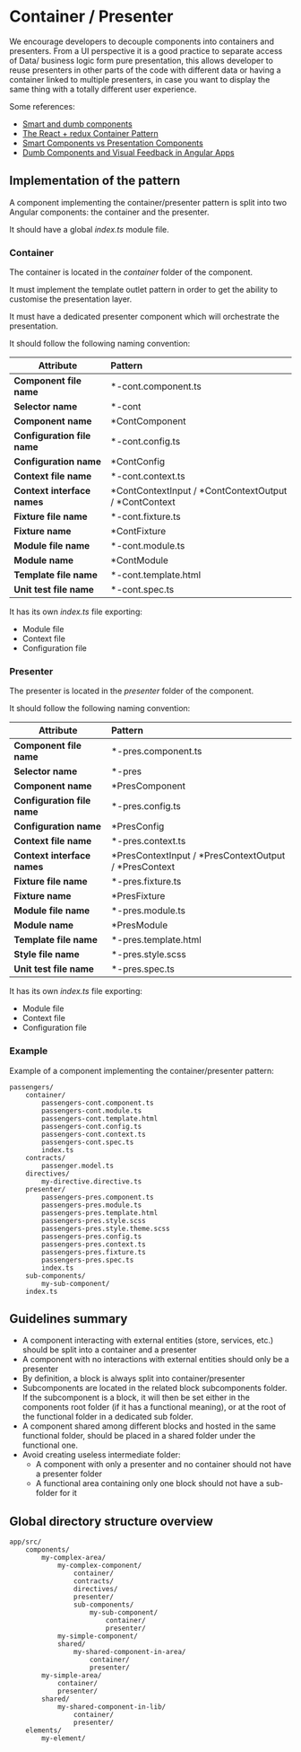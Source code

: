 # Container / Presenter

We encourage developers to decouple components into containers and presenters. From a UI perspective it is a good practice to separate access of Data/ business logic form pure presentation, this allows developer to reuse presenters in other parts of the code with different data or having a container linked to multiple presenters, in case you want to display the same thing with a totally different user experience.

Some references:

* [Smart and dumb components](https://medium.com/@dan_abramov/smart-and-dumb-components-7ca2f9a7c7d0)
* [The React + redux Container Pattern](http://www.thegreatcodeadventure.com/the-react-plus-redux-container-pattern/)
* [Smart Components vs Presentation Components](https://blog.angular-university.io/angular-2-smart-components-vs-presentation-components-whats-the-difference-when-to-use-each-and-why/)
* [Dumb Components and Visual Feedback in Angular Apps](https://teropa.info/blog/2016/02/22/dumb-components-and-visual-feedback-in-angular-apps.html)

## Implementation of the pattern

A component implementing the container/presenter pattern is split into two Angular components: the container and the presenter.

It should have a global _index.ts_ module file.

### Container

The container is located in the _container_ folder of the component.

It must implement the template outlet pattern in order to get the ability to customise the presentation layer.

It must have a dedicated presenter component which will orchestrate the presentation.

It should follow the following naming convention:

| Attribute        | Pattern           |
| ------------- |:-------------|
| **Component file name**      | *-cont.component.ts |
| **Selector name**      | *-cont |
| **Component name**      | *ContComponent |
| **Configuration file name**      | *-cont.config.ts |
| **Configuration name**      | *ContConfig |
| **Context file name**      | *-cont.context.ts |
| **Context interface names**      | *ContContextInput / *ContContextOutput / *ContContext |
| **Fixture file name**      | *-cont.fixture.ts |
| **Fixture name**      | 	*ContFixture |
| **Module file name**      | *-cont.module.ts |
| **Module name**      | *ContModule |
| **Template file name**      | *-cont.template.html |
| **Unit test file name**      | *-cont.spec.ts |

It has its own _index.ts_ file exporting:

* Module file
* Context file
* Configuration file

### Presenter

The presenter is located in the _presenter_ folder of the component.

It should follow the following naming convention:

| Attribute        | Pattern           |
| ------------- |:-------------|
| **Component file name**      | *-pres.component.ts |
| **Selector name**      | *-pres |
| **Component name**      | *PresComponent |
| **Configuration file name**      | *-pres.config.ts |
| **Configuration name**      | *PresConfig |
| **Context file name**      | *-pres.context.ts |
| **Context interface names**      | *PresContextInput / *PresContextOutput / *PresContext |
| **Fixture file name**      | *-pres.fixture.ts |
| **Fixture name**      | 	*PresFixture |
| **Module file name**      | *-pres.module.ts |
| **Module name**      | *PresModule |
| **Template file name**      | *-pres.template.html |
| **Style file name**      | *-pres.style.scss |
| **Unit test file name**      | *-pres.spec.ts |

It has its own _index.ts_ file exporting:

* Module file
* Context file
* Configuration file

### Example

Example of a component implementing the container/presenter pattern:

```
passengers/
    container/
        passengers-cont.component.ts
        passengers-cont.module.ts
        passengers-cont.template.html
        passengers-cont.config.ts
        passengers-cont.context.ts
        passengers-cont.spec.ts
        index.ts
    contracts/
        passenger.model.ts
    directives/
        my-directive.directive.ts
    presenter/
        passengers-pres.component.ts
        passengers-pres.module.ts
        passengers-pres.template.html
        passengers-pres.style.scss
        passengers-pres.style.theme.scss
        passengers-pres.config.ts
        passengers-pres.context.ts
        passengers-pres.fixture.ts
        passengers-pres.spec.ts
        index.ts
    sub-components/
        my-sub-component/
    index.ts
```

## Guidelines summary

* A component interacting with external entities (store, services, etc.) should be split into a container and a presenter
* A component with no interactions with external entities should only be a presenter
* By definition, a block is always split into container/presenter
* Subcomponents are located in the related block subcomponents folder. If the subcomponent is a block, it will then be set either in the components root folder (if it has a functional meaning), or at the root of the functional folder in a dedicated sub folder.
* A component shared among different blocks and hosted in the same functional folder, should be placed in a shared folder under the functional one.
* Avoid creating useless intermediate folder:
    * A component with only a presenter and no container should not have a presenter folder
    * A functional area containing only one block should not have a sub-folder for it

## Global directory structure overview

```
app/src/
    components/
        my-complex-area/
            my-complex-component/              
                container/
                contracts/
                directives/
                presenter/
                sub-components/
                    my-sub-component/
                        container/
                        presenter/
            my-simple-component/
            shared/
                my-shared-component-in-area/
                    container/
                    presenter/
        my-simple-area/
            container/
            presenter/
        shared/
            my-shared-component-in-lib/
                container/
                presenter/
    elements/
        my-element/
```
